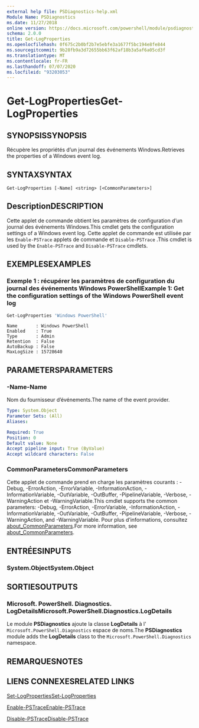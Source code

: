 ```yaml
---
external help file: PSDiagnostics-help.xml
Module Name: PSDiagnostics
ms.date: 11/27/2018
online version: https://docs.microsoft.com/powershell/module/psdiagnostics/get-logproperties?view=powershell-5.1&WT.mc_id=ps-gethelp
schema: 2.0.0
title: Get-LogProperties
ms.openlocfilehash: 0f675c2b0bf2b7e5ebfe3a1677f5bc194e8fe844
ms.sourcegitcommit: 9b28fb9a3d72655bb63f62af18b3a5af6a05cd3f
ms.translationtype: MT
ms.contentlocale: fr-FR
ms.lasthandoff: 07/07/2020
ms.locfileid: "93203053"
---
```

# <span data-ttu-id="9eca9-102">Get-LogProperties</span><span class="sxs-lookup"><span data-stu-id="9eca9-102">Get-LogProperties</span></span>

## <span data-ttu-id="9eca9-103">SYNOPSIS</span><span class="sxs-lookup"><span data-stu-id="9eca9-103">SYNOPSIS</span></span>
<span data-ttu-id="9eca9-104">Récupère les propriétés d’un journal des événements Windows.</span><span class="sxs-lookup"><span data-stu-id="9eca9-104">Retrieves the properties of a Windows event log.</span></span>

## <span data-ttu-id="9eca9-105">SYNTAX</span><span class="sxs-lookup"><span data-stu-id="9eca9-105">SYNTAX</span></span>

```
Get-LogProperties [-Name] <string> [<CommonParameters>]
```

## <span data-ttu-id="9eca9-106">Description</span><span class="sxs-lookup"><span data-stu-id="9eca9-106">DESCRIPTION</span></span>

<span data-ttu-id="9eca9-107">Cette applet de commande obtient les paramètres de configuration d’un journal des événements Windows.</span><span class="sxs-lookup"><span data-stu-id="9eca9-107">This cmdlet gets the configuration settings of a Windows event log.</span></span> <span data-ttu-id="9eca9-108">Cette applet de commande est utilisée par les `Enable-PSTrace` applets de commande et `Disable-PSTrace` .</span><span class="sxs-lookup"><span data-stu-id="9eca9-108">This cmdlet is used by the `Enable-PSTrace` and `Disable-PSTrace` cmdlets.</span></span>

## <span data-ttu-id="9eca9-109">EXEMPLES</span><span class="sxs-lookup"><span data-stu-id="9eca9-109">EXAMPLES</span></span>

### <span data-ttu-id="9eca9-110">Exemple 1 : récupérer les paramètres de configuration du journal des événements Windows PowerShell</span><span class="sxs-lookup"><span data-stu-id="9eca9-110">Example 1: Get the configuration settings of the Windows PowerShell event log</span></span>

```powershell
Get-LogProperties 'Windows PowerShell'
```

```Output
Name       : Windows PowerShell
Enabled    : True
Type       : Admin
Retention  : False
AutoBackup : False
MaxLogSize : 15728640
```

## <span data-ttu-id="9eca9-111">PARAMETERS</span><span class="sxs-lookup"><span data-stu-id="9eca9-111">PARAMETERS</span></span>

### <span data-ttu-id="9eca9-112">-Name</span><span class="sxs-lookup"><span data-stu-id="9eca9-112">-Name</span></span>

<span data-ttu-id="9eca9-113">Nom du fournisseur d’événements.</span><span class="sxs-lookup"><span data-stu-id="9eca9-113">The name of the event provider.</span></span>

```yaml
Type: System.Object
Parameter Sets: (All)
Aliases:

Required: True
Position: 0
Default value: None
Accept pipeline input: True (ByValue)
Accept wildcard characters: False
```

### <span data-ttu-id="9eca9-114">CommonParameters</span><span class="sxs-lookup"><span data-stu-id="9eca9-114">CommonParameters</span></span>

<span data-ttu-id="9eca9-115">Cette applet de commande prend en charge les paramètres courants : -Debug, -ErrorAction, -ErrorVariable, -InformationAction, -InformationVariable, -OutVariable, -OutBuffer, -PipelineVariable, -Verbose, -WarningAction et -WarningVariable.</span><span class="sxs-lookup"><span data-stu-id="9eca9-115">This cmdlet supports the common parameters: -Debug, -ErrorAction, -ErrorVariable, -InformationAction, -InformationVariable, -OutVariable, -OutBuffer, -PipelineVariable, -Verbose, -WarningAction, and -WarningVariable.</span></span> <span data-ttu-id="9eca9-116">Pour plus d’informations, consultez [about_CommonParameters](https://go.microsoft.com/fwlink/?LinkID=113216).</span><span class="sxs-lookup"><span data-stu-id="9eca9-116">For more information, see [about_CommonParameters](https://go.microsoft.com/fwlink/?LinkID=113216).</span></span>

## <span data-ttu-id="9eca9-117">ENTRÉES</span><span class="sxs-lookup"><span data-stu-id="9eca9-117">INPUTS</span></span>

### <span data-ttu-id="9eca9-118">System.Object</span><span class="sxs-lookup"><span data-stu-id="9eca9-118">System.Object</span></span>

## <span data-ttu-id="9eca9-119">SORTIES</span><span class="sxs-lookup"><span data-stu-id="9eca9-119">OUTPUTS</span></span>

### <span data-ttu-id="9eca9-120">Microsoft. PowerShell. Diagnostics. LogDetails</span><span class="sxs-lookup"><span data-stu-id="9eca9-120">Microsoft.PowerShell.Diagnostics.LogDetails</span></span>

<span data-ttu-id="9eca9-121">Le module **PSDiagnostics** ajoute la classe **LogDetails** à l' `Microsoft.PowerShell.Diagnostics` espace de noms.</span><span class="sxs-lookup"><span data-stu-id="9eca9-121">The **PSDiagnostics** module adds the **LogDetails** class to the `Microsoft.PowerShell.Diagnostics` namespace.</span></span>

## <span data-ttu-id="9eca9-122">REMARQUES</span><span class="sxs-lookup"><span data-stu-id="9eca9-122">NOTES</span></span>

## <span data-ttu-id="9eca9-123">LIENS CONNEXES</span><span class="sxs-lookup"><span data-stu-id="9eca9-123">RELATED LINKS</span></span>

[<span data-ttu-id="9eca9-124">Set-LogProperties</span><span class="sxs-lookup"><span data-stu-id="9eca9-124">Set-LogProperties</span></span>](Set-LogProperties.md)

[<span data-ttu-id="9eca9-125">Enable-PSTrace</span><span class="sxs-lookup"><span data-stu-id="9eca9-125">Enable-PSTrace</span></span>](Enable-PSTrace.md)

[<span data-ttu-id="9eca9-126">Disable-PSTrace</span><span class="sxs-lookup"><span data-stu-id="9eca9-126">Disable-PSTrace</span></span>](Disable-PSTrace.md)
